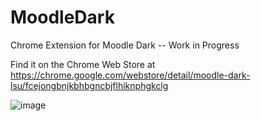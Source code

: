 # MoodleDark
Chrome Extension for Moodle Dark -- Work in Progress

Find it on the Chrome Web Store at https://chrome.google.com/webstore/detail/moodle-dark-lsu/fcejongbnjkbhbgncbjflhiknphgkclg

![image](https://user-images.githubusercontent.com/26977302/74184744-f0b60280-4c0c-11ea-96c7-db37fa21b98c.png)
